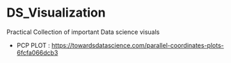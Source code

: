 # DS_Visualization
Practical Collection of important Data science visuals
* PCP PLOT : https://towardsdatascience.com/parallel-coordinates-plots-6fcfa066dcb3

